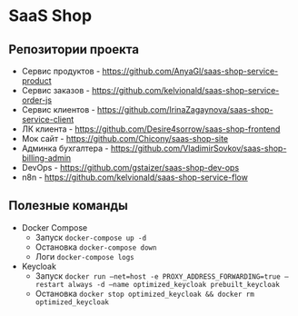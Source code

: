 # SaaS Shop

## Репозитории проекта

* Сервис продуктов - https://github.com/AnyaGl/saas-shop-service-product
* Сервис заказов - https://github.com/kelvionald/saas-shop-service-order-js
* Сервис клиентов - https://github.com/IrinaZagaynova/saas-shop-service-client
* ЛК клиента - https://github.com/Desire4sorrow/saas-shop-frontend
* Мок сайт - https://github.com/Chicony/saas-shop-site
* Админка бухгалтера - https://github.com/VladimirSovkov/saas-shop-billing-admin
* DevOps - https://github.com/gstaizer/saas-shop-dev-ops
* n8n - https://github.com/kelvionald/saas-shop-service-flow

## Полезные команды

* Docker Compose
    * Запуск ```docker-compose up -d```
    * Остановка ```docker-compose down```
    * Логи ```docker-compose logs```
* Keycloak
    * Запуск ```docker run —net=host -e PROXY_ADDRESS_FORWARDING=true —restart always -d —name optimized_keycloak prebuilt_keycloak```
    * Остановка ```docker stop optimized_keycloak && docker rm optimized_keycloak```